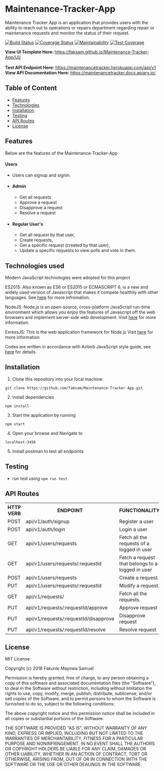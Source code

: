 # Maintenance-Tracker-App
Maintenance Tracker App is an application that provides users with the ability to reach out to operations or repairs department regarding repair or maintenance requests and monitor the status of their request.

[![Build Status](https://travis-ci.org/faksam/Maintenance-Tracker-App.svg?branch=develop)](https://travis-ci.org/faksam/Maintenance-Tracker-App) [![Coverage Status](https://coveralls.io/repos/github/faksam/Maintenance-Tracker-App/badge.svg?branch=develop)](https://coveralls.io/github/faksam/Maintenance-Tracker-App?branch=develop) [![Maintainability](https://api.codeclimate.com/v1/badges/bd6af380f6d4c687f483/maintainability)](https://codeclimate.com/github/faksam/Maintenance-Tracker-App/maintainability) [![Test Coverage](https://api.codeclimate.com/v1/badges/bd6af380f6d4c687f483/test_coverage)](https://codeclimate.com/github/faksam/Maintenance-Tracker-App/test_coverage)

<b> View UI Template Here: </b> https://faksam.github.io/Maintenance-Tracker-App/UI/ <br>
 <br/><b> Test API Endpoint Here: </b> https://maintenancetracker.herokuapp.com/api/v1
 <br/><b> View API Documentation Here: </b> https://maintenancetracker.docs.apiary.io/

## Table of Content

 * [Features](#features)
 * [Technologies](#technologies)
 * [Installation](#installation)
 * [Testing](#testing)
 * [API Routes](#api-routes)
 * [License](#license)

## Features
Below are the features of the Maintenance-Tracker-App 
####  Users
* Users can signup and signin.
* #### Admin
    * Get all requests
    * Approve a request
    * Disapprove a request
    * Resolve a request
* #### Regular User's
    * Get all request by that user,
    * Create requests, 
    * Get a specific request (created by that user), 
    * Update a specific  requests  to view polls and vote in them.

## Technologies used

Modern JavaScript technologies were adopted for this project

ES2015: Also known as ES6 or ES2015 or ECMASCRIPT 6, is a new and widely used version of Javascript
that makes it compete healthily with other languages. See [here](https://en.wikipedia.org/wiki/ECMAScript) for more infromation.

NodeJS: Node.js is an open-source, cross-platform JavaScript run-time environment which allows you enjoy the features of Javascript off the web browsers and implement server-side web development.
Visit [here](https://nodejs.org/en/) for more information.

ExressJS: This is the web application framework for Node.js
Visit [here](https://expressjs.com) for more information

Codes are written in accordance with Airbnb JavaScript style guide, see [here](https://github.com/airbnb/javascript) for details.

## Installation
1. Clone this repository into your local machine:

`git clone https://github.com/faksam/Maintenance-Tracker-App.git`

2. Install dependencies

`npm install`

3. Start the application by running

`npm start`

4. Open your browse and Navigate to

`localhost:3456`

5. Install postman to test all endpoints

## Testing

- run test using `npm run test`    

## API Routes

<table>

<tr><th>HTTP VERB</th><th>ENDPOINT</th><th>FUNCTIONALITY</th></tr>

<tr><td>POST</td> <td>api/v1/auth/signup</td>  <td>Register a user</td></tr>
<tr><td>POST</td> <td>api/v1/auth/login</td>  <td>Login a user</td></tr>

<tr><td>GET</td> <td>api/v1/users/requests </td> <td>Fetch all the requests of a logged in user</td></tr>
<tr><td>GET</td> <td>api/v1/users/requests/:requestId </td> <td>Fetch a request that belongs to a logged in user</td></tr>
<tr><td>POST</td> <td>api/v1/users/requests</td>  <td>Create a request.</td></tr>
<tr><td>PUT</td> <td>api/v1/users/requests/:requestId</td>  <td>Modify a request.</td></tr>

<tr><td>GET</td> <td>api/v1/requests/ </td> <td>Fetch all the requests.</td></tr>
<tr><td>PUT</td> <td>api/v1/requests/:requestId/approve</td> <td>Approve request </td></tr>
<tr><td>PUT</td> <td>api/v1/requests/:requestId/disapprove</td> <td>Disapprove request </td></tr>
<tr><td>PUT</td> <td>api/v1/requests/:requestId/resolve</td> <td>Resolve request </td></tr>

</table>

## License
MIT License

Copyright (c) 2018 Fakunle Mayowa Samuel

Permission is hereby granted, free of charge, to any person obtaining a copy
of this software and associated documentation files (the "Software"), to deal
in the Software without restriction, including without limitation the rights
to use, copy, modify, merge, publish, distribute, sublicense, and/or sell
copies of the Software, and to permit persons to whom the Software is
furnished to do so, subject to the following conditions:

The above copyright notice and this permission notice shall be included in all
copies or substantial portions of the Software.

THE SOFTWARE IS PROVIDED "AS IS", WITHOUT WARRANTY OF ANY KIND, EXPRESS OR
IMPLIED, INCLUDING BUT NOT LIMITED TO THE WARRANTIES OF MERCHANTABILITY,
FITNESS FOR A PARTICULAR PURPOSE AND NONINFRINGEMENT. IN NO EVENT SHALL THE
AUTHORS OR COPYRIGHT HOLDERS BE LIABLE FOR ANY CLAIM, DAMAGES OR OTHER
LIABILITY, WHETHER IN AN ACTION OF CONTRACT, TORT OR OTHERWISE, ARISING FROM,
OUT OF OR IN CONNECTION WITH THE SOFTWARE OR THE USE OR OTHER DEALINGS IN THE
SOFTWARE.


